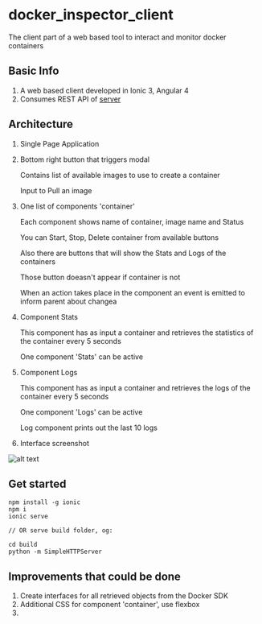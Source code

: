 # docker_inspector_client
The client part of a web based tool to interact and monitor docker containers

## Basic Info

1) A web based client developed in Ionic 3, Angular 4
2) Consumes REST API of [server](https://github.com/Temeteron/docker_inspector_server)

## Architecture

1) Single Page Application

2) Bottom right button that triggers modal

	Contains list of available images to use to create a container

	Input to Pull an image

3) One list of components 'container'

	Each component shows name of container, image name and Status

	You can Start, Stop, Delete container from available buttons

	Also there are buttons that will show the Stats and Logs of the containers

	Those button doeasn't appear if container is not 

	When an action takes place in the component an event is emitted to inform parent about changea

4) Component Stats

	This component has as input a container and retrieves the statistics of the container every 5 seconds

	One component 'Stats' can be active

5) Component Logs

	This component has as input a container and retrieves the logs of the container every 5 seconds

	One component 'Logs' can be active

	Log component prints out the last 10 logs

6) Interface screenshot

![alt text](https://github.com/Temeteron/docker_inspector_client/interface.png)

## Get started
```
npm install -g ionic
npm i
ionic serve

// OR serve build folder, og:

cd build
python -m SimpleHTTPServer
```


## Improvements that could be done

1) Create interfaces for all retrieved objects from the Docker SDK
2) Additional CSS for component 'container', use flexbox
3) 